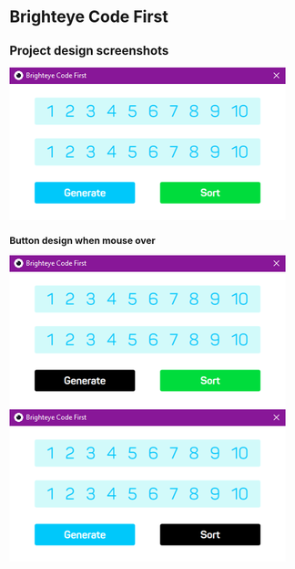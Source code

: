 # Brighteye Code First

## Project design screenshots
![Screenshot](1.png)

### Button design when mouse over
![Screenshot](2.png)
![Screenshot](3.png)
